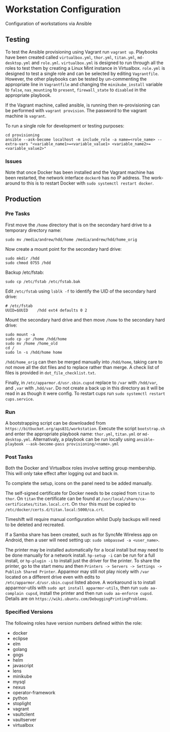 # Workstation Configuration
Configuration of workstations via Ansible

## Testing
To test the Ansible provisioning using Vagrant run `vagrant up`.  Playbooks have been created called `virtualbox.yml`, `thor.yml`, `titan.yml`, `md-desktop.yml` and `role.yml`. `virtualbox.yml` is designed to run through all the roles to test them by creating a Linux Mint instance in Virtualbox.  `role.yml` is designed to test a single role and can be selected by editing `Vagrantfile`.  However, the other playbooks can be tested by un-commenting the appropriate line in `Vagrantfile` and changing the `minikube_install` variable to `false`, `nas_mounting` to `present`, `firewall_state` to `disabled` in the appropriate playbook.

If the Vagrant machine, called ansible, is running then re-provisioning can be performed with `vagrant provision`.  The password to the vagrant machine is `vagrant`.

To run a single role for development or testing purposes:

```
cd provisioning
ansible --ask-become localhost -m include_role -a name=<role_name> --extra-vars "<variable_name1>=<variable_value1> <variable_name2>=<variable_value2>"
```

### Issues
Note that once Docker has been installed and the Vagrant machine has been restarted, the network interface `docker0` has no IP address.  The work-around to this is to restart Docker with `sudo systemctl restart docker`.

## Production

### Pre Tasks
First move the `/home` directory that is on the secondary hard drive to a temporary directory name:

```
sudo mv /media/andrew/hdd/home /media/andrew/hdd/home_orig
```

Now create a mount point for the secondary hard drive:

```
sudo mkdir /hdd
sudo chmod 0755 /hdd
```

Backup /etc/fstab:

```
sudo cp /etc/fstab /etc/fstab.bak
```

Edit `/etc/fstab` using `lsblk -f` to identify the UID of the secondary hard drive:

```
# /etc/fstab
UUID=$UUID    /hdd ext4 defaults 0 2
```

Mount the secondary hard drive and then move `/home` to the secondary hard drive:

```
sudo mount -a
sudo cp -pr /home /hdd/home
sudo mv /home /home_old
cd /
sudo ln -s /hdd/home home
```

`/hdd/home_orig` can then be merged manually into `/hdd/home`, taking care to not move all the dot files and to replace rather than merge.  A check list of files is provided in `dot_file_checklist.txt`.

Finally, in `/etc/apparmor.d/usr.sbin.cupsd` replace to `/var` with `/hdd/var`, and `,var` with `,hdd/var`.  Do not create a back up in this directory as it will be read in as though it were config.  To restart cups run `sudo systemctl restart cups.service`.

### Run
A bootstrapping script can be downloaded from `https://bitbucket.org/aps831/workstation`.  Execute the script `bootstrap.sh` and enter the appropriate playbook name: `thor.yml`, `titan.yml` or `md-desktop.yml`.  Alternativaly, a playbook can be run locally using `ansible-playbook --ask-become-pass provisioning/<name>.yml`

### Post Tasks
Both the Docker and Virtualbox roles involve setting group membership.  This will only take effect after logging out and back in.

To complete the setup, icons on the panel need to be added manually.

The self-signed certificate for Docker needs to be copied from `titan` to `thor`.  On `titan` the certificate can be found at `/usr/local/share/ca-certificates/titan.local.crt`.  On `thor` this must be copied to `/etc/docker/certs.d/titan.local:5000/ca.crt`.  

Timeshift will require manual configuration whilst Duply backups will need to be deleted and recreated.

If a Samba share has been created, such as for SyncMe Wireless app on Android, then a user will need setting up: `sudo smbpasswd -a <user_name>`.

The printer may be installed automatically for a local install but may need to be done manually for a network install.  `hp-setup -i` can be run for a full install, or `hp-plugin -i` to install just the driver for the printer.  To share the printer, go to the start menu and then `Printers -> Servers -> Settings -> Publish Shared Printer`.  Apparmor may still not play nicely with `/var` located on a different drive even with edits to `/etc/apparmor.d/usr.sbin.cupsd` listed above.  A workaround is to install apparmor-utils with `sudo apt install apparmor-utils`, then run `sudo aa-complain cupsd`, install the printer and then run `sudo aa-enforce cupsd`.  Details are on `https://wiki.ubuntu.com/DebuggingPrintingProblems`.

### Specified Versions
The following roles have version numbers defined within the role:

* docker
* eclipse
* elm
* golang
* gogs
* helm
* javascript
* lens
* minikube
* mysql
* nexus
* operator-framework
* python
* stoplight
* vagrant
* vaultclient
* vaultserver
* virtualbox
